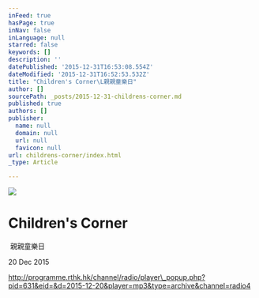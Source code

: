 ```yaml
---
inFeed: true
hasPage: true
inNav: false
inLanguage: null
starred: false
keywords: []
description: ''
datePublished: '2015-12-31T16:53:08.554Z'
dateModified: '2015-12-31T16:52:53.532Z'
title: "Children's Corner\L親親童樂日"
author: []
sourcePath: _posts/2015-12-31-childrens-corner.md
published: true
authors: []
publisher:
  name: null
  domain: null
  url: null
  favicon: null
url: childrens-corner/index.html
_type: Article

---
```

![](https://the-grid-user-content.s3-us-west-2.amazonaws.com/63810fc4-59e8-4c12-9ab2-d8c3dabec592.jpg)

# Children's Corner  
 親親童樂日

20 Dec 2015

http://programme.rthk.hk/channel/radio/player\_popup.php?pid=631&eid=&d=2015-12-20&player=mp3&type=archive&channel=radio4